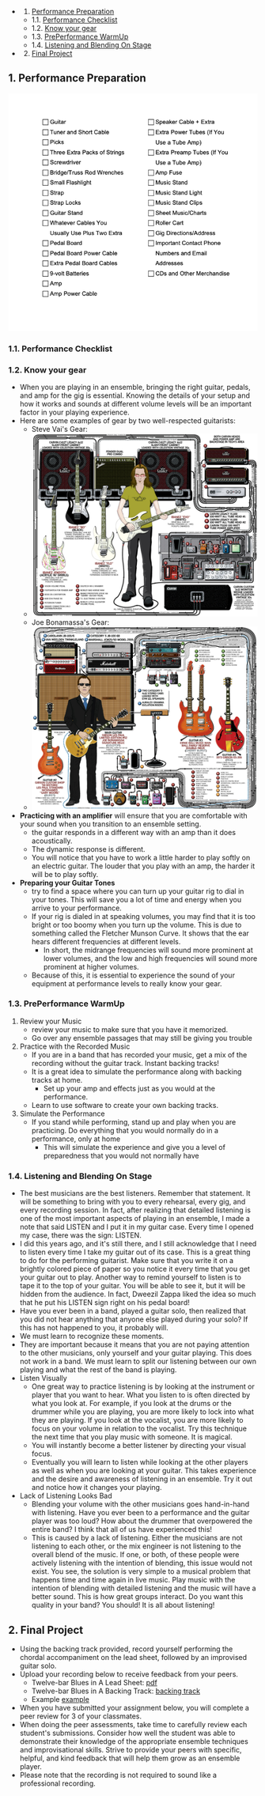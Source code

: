 <!-- vscode-markdown-toc -->
* 1. [Performance Preparation](#PerformancePreparation)
	* 1.1. [Performance Checklist](#PerformanceChecklist)
	* 1.2. [Know your gear](#Knowyourgear)
	* 1.3. [PrePerformance WarmUp](#PrePerformanceWarmUp)
	* 1.4. [Listening and Blending On Stage](#ListeningandBlendingOnStage)
* 2. [Final Project](#FinalProject)

<!-- vscode-markdown-toc-config
	numbering=true
	autoSave=true
	/vscode-markdown-toc-config -->
<!-- /vscode-markdown-toc -->

##  1. <a name='PerformancePreparation'></a>Performance Preparation

![Gig List](/Music/HowToPlayGuitarSpec/04-GuitarPerformanceTechniques/uploads/w4/W4001.png) 

###  1.1. <a name='PerformanceChecklist'></a>Performance Checklist

###  1.2. <a name='Knowyourgear'></a>Know your gear
- When you are playing in an ensemble, bringing the right guitar, pedals, and amp for the gig is essential. Knowing the details of your setup and how it works and sounds at different volume levels will be an important factor in your playing experience.
- Here are some examples of gear by two well-respected guitarists:
  - Steve Vai's Gear:
  - ![SteveVai](/Music/HowToPlayGuitarSpec/04-GuitarPerformanceTechniques/uploads/w4/W4002.jpeg) 
  - Joe Bonamassa's Gear:
  - ![JoeBonamassa](/Music/HowToPlayGuitarSpec/04-GuitarPerformanceTechniques/uploads/w4/W4003.jpeg) 
- **Practicing with an amplifier** will ensure that you are comfortable with your sound when you transition to an ensemble setting.
  - the guitar responds in a different way with an amp than it does acoustically. 
  - The dynamic response is different. 
  - You will notice that you have to work a little harder to play softly on an electric guitar. The louder that you play with an amp, the harder it will be to play softly.
- **Preparing your Guitar Tones**
  - try to find a space where you can turn up your guitar rig to dial in your tones. This will save you a lot of time and energy when you arrive to your performance. 
  - If your rig is dialed in at speaking volumes, you may find that it is too bright or too boomy when you turn up the volume. This is due to something called the Fletcher Munson Curve. It shows that the ear hears different frequencies at different levels. 
    - In short, the midrange frequencies will sound more prominent at lower volumes, and the low and high frequencies will sound more prominent at higher volumes. 
  - Because of this, it is essential to experience the sound of your equipment at performance levels to really know your gear.
###  1.3. <a name='PrePerformanceWarmUp'></a>PrePerformance WarmUp
1. Review your Music
   - review your music to make sure that you have it memorized.
   - Go over any ensemble passages that may still be giving you trouble
2. Practice with the Recorded Music
   - If you are in a band that has recorded your music, get a mix of the recording without the guitar track. Instant backing tracks! 
   - It is a great idea to simulate the performance along with backing tracks at home.
     - Set up your amp and effects just as you would at the performance. 
   -  Learn to use software to create your own backing tracks.
3. Simulate the Performance 
   - If you stand while performing, stand up and play when you are practicing. Do everything that you would normally do in a performance, only at home 
     - This will simulate the experience and give you a level of preparedness that you would not normally have

###  1.4. <a name='ListeningandBlendingOnStage'></a>Listening and Blending On Stage
- The best musicians are the best listeners. Remember that statement. It will be something to bring with you to every rehearsal, every gig, and every recording session. In fact, after realizing that detailed listening is one of the most important aspects of playing in an ensemble, I made a note that said LISTEN and I put it in my guitar case. Every time I opened my case, there was the sign: LISTEN. 
- I did this years ago, and it's still there, and I still acknowledge that I need to listen every time I take my guitar out of its case. This is a great thing to do for the performing guitarist. Make sure that you write it on a brightly colored piece of paper so you notice it every time that you get your guitar out to play. Another way to remind yourself to listen is to tape it to the top of your guitar. You will be able to see it, but it will be hidden from the audience. In fact, Dweezil Zappa liked the idea so much that he put his LISTEN sign right on his pedal board!
- Have you ever been in a band, played a guitar solo, then realized that you did not hear anything that anyone else played during your solo? If this has not happened to you, it probably will. 
- We must learn to recognize these moments. 
- They are important because it means that you are not paying attention to the other musicians, only yourself and your guitar playing. This does not work in a band. We must learn to split our listening between our own playing and what the rest of the band is playing.
- Listen Visually
  - One great way to practice listening is by looking at the instrument or player that you want to hear. What you listen to is often directed by what you look at. For example, if you look at the drums or the drummer while you are playing, you are more likely to lock into what they are playing. If you look at the vocalist, you are more likely to focus on your volume in relation to the vocalist. Try this technique the next time that you play music with someone. It is magical. 
  - You will instantly become a better listener by directing your visual focus.
  - Eventually you will learn to listen while looking at the other players as well as when you are looking at your guitar. This takes experience and the desire and awareness of listening in an ensemble. Try it out and notice how it changes your playing. 
- Lack of Listening Looks Bad
  - Blending your volume with the other musicians goes hand-in-hand with listening. Have you ever been to a performance and the guitar player was too loud? How about the drummer that overpowered the entire band? I think that all of us have experienced this! 
  - This is caused by a lack of listening. Either the musicians are not listening to each other, or the mix engineer is not listening to the overall blend of the music. If one, or both, of these people were actively listening with the intention of blending, this issue would not exist. You see, the solution is very simple to a musical problem that happens time and time again in live music. Play music with the intention of blending with detailed listening and the music will have a better sound. This is how great groups interact. Do you want this quality in your band? You should! It is all about listening!


##  2. <a name='FinalProject'></a>Final Project

- Using the backing track provided, record yourself performing the chordal accompaniment on the lead sheet, followed by an improvised guitar solo. 
- Upload your recording below to receive feedback from your peers.
  - Twelve-bar Blues in A Lead Sheet: [pdf](/Music/HowToPlayGuitarSpec/04-GuitarPerformanceTechniques/uploads/w4/L04_Final-assignment-Lead-Sheet.pdf) 
  - Twelve-bar Blues in A Backing Track: [backing track](/Music/HowToPlayGuitarSpec/04-GuitarPerformanceTechniques/uploads/w4/L04_Final-Assignment-BACKING-Track.mp3) 
  - Example [example](/Music/HowToPlayGuitarSpec/04-GuitarPerformanceTechniques/uploads/w4/L04_Final-Assignment-PRACTICE-Track.mp3) 
- When you have submitted your assignment below, you will complete a peer review for 3 of your classmates. 
- When doing the peer assessments, take time to carefully review each student's submissions. Consider how well the student was able to demonstrate their knowledge of the appropriate ensemble techniques and improvisational skills. Strive to provide your peers with specific, helpful, and kind feedback that will help them grow as an ensemble player.
- Please note that the recording is not required to sound like a professional recording.